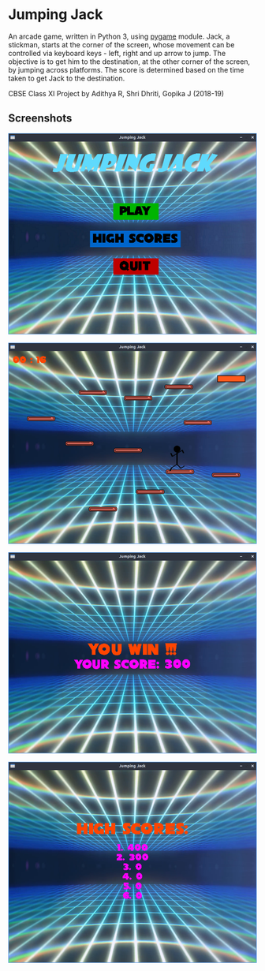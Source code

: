 # Jumping Jack

An arcade game, written in Python 3, using [pygame](https://www.pygame.org/) module. Jack, a stickman, starts at the corner of the screen, whose movement can be controlled via keyboard keys - left, right and up arrow to jump. The objective is to get him to the destination, at the other corner of the screen, by jumping across platforms. The score is determined based on the time taken to get Jack to the destination.

CBSE Class XI Project by Adithya R, Shri Dhriti, Gopika J (2018-19)

Screenshots
-----------

![mainmenu](screens/mainmenu.png)

![gameplay](screens/gameplay.png)

![win_screen](screens/win_screen.png)

![highscore](screens/highscore.png)

